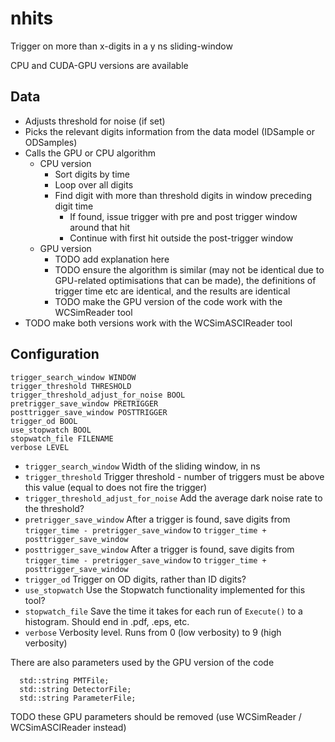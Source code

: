 # nhits

Trigger on more than x-digits in a y ns sliding-window

CPU and CUDA-GPU versions are available

## Data

* Adjusts threshold for noise (if set)
* Picks the relevant digits information from the data model (IDSample or ODSamples)
* Calls the GPU or CPU algorithm
  * CPU version
    * Sort digits by time
    * Loop over all digits
    * Find digit with more than threshold digits in window preceding digit time
      * If found, issue trigger with pre and post trigger window around that hit
      * Continue with first hit outside the post-trigger window
  * GPU version
    * TODO add explanation here
    * TODO ensure the algorithm is similar (may not be identical due to GPU-related optimisations that can be made), the definitions of trigger time etc are identical, and the results are identical
    * TODO make the GPU version of the code work with the WCSimReader tool
* TODO make both versions work with the WCSimASCIReader tool

## Configuration

```
trigger_search_window WINDOW
trigger_threshold THRESHOLD
trigger_threshold_adjust_for_noise BOOL
pretrigger_save_window PRETRIGGER
posttrigger_save_window POSTTRIGGER
trigger_od BOOL
use_stopwatch BOOL
stopwatch_file FILENAME
verbose LEVEL
```
* `trigger_search_window` Width of the sliding window, in ns
* `trigger_threshold` Trigger threshold - number of triggers must be above this value (equal to does not fire the trigger)
* `trigger_threshold_adjust_for_noise` Add the average dark noise rate to the threshold?
* `pretrigger_save_window` After a trigger is found, save digits from `trigger_time - pretrigger_save_window` to `trigger_time + posttrigger_save_window`
* `posttrigger_save_window` After a trigger is found, save digits from `trigger_time - pretrigger_save_window` to `trigger_time + posttrigger_save_window`
* `trigger_od` Trigger on OD digits, rather than ID digits?
* `use_stopwatch` Use the Stopwatch functionality implemented for this tool?
* `stopwatch_file` Save the time it takes for each run of `Execute()` to a histogram. Should end in .pdf, .eps, etc.
* `verbose` Verbosity level. Runs from 0 (low verbosity) to 9 (high verbosity)

There are also parameters used by the GPU version of the code
```
  std::string PMTFile;
  std::string DetectorFile;
  std::string ParameterFile;
```
TODO these GPU parameters should be removed (use WCSimReader / WCSimASCIReader instead)

